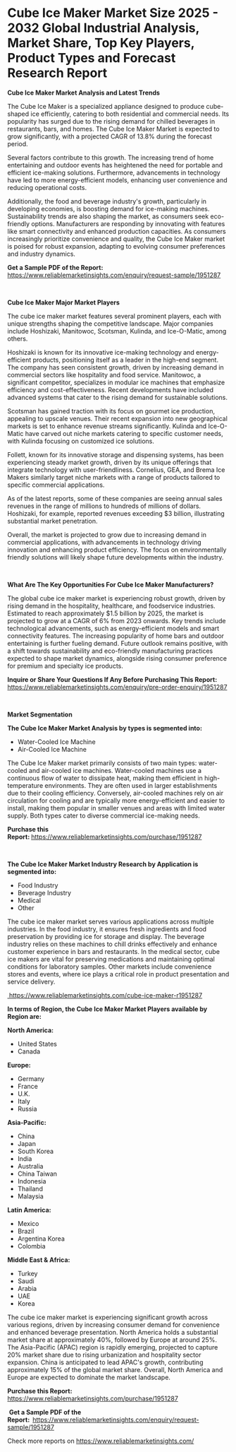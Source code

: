 <p><h1>Cube Ice Maker Market Size 2025 - 2032 Global Industrial Analysis, Market Share, Top Key Players, Product Types and Forecast Research Report</h1></p><p><strong>Cube Ice Maker Market Analysis and Latest Trends</strong></p>
<p><p>The Cube Ice Maker is a specialized appliance designed to produce cube-shaped ice efficiently, catering to both residential and commercial needs. Its popularity has surged due to the rising demand for chilled beverages in restaurants, bars, and homes. The Cube Ice Maker Market is expected to grow significantly, with a projected CAGR of 13.8% during the forecast period. </p><p>Several factors contribute to this growth. The increasing trend of home entertaining and outdoor events has heightened the need for portable and efficient ice-making solutions. Furthermore, advancements in technology have led to more energy-efficient models, enhancing user convenience and reducing operational costs. </p><p>Additionally, the food and beverage industry's growth, particularly in developing economies, is boosting demand for ice-making machines. Sustainability trends are also shaping the market, as consumers seek eco-friendly options. Manufacturers are responding by innovating with features like smart connectivity and enhanced production capacities. As consumers increasingly prioritize convenience and quality, the Cube Ice Maker market is poised for robust expansion, adapting to evolving consumer preferences and industry dynamics.</p></p>
<p><strong>Get a Sample PDF of the Report:&nbsp;</strong> <a href="https://www.reliablemarketinsights.com/enquiry/request-sample/1951287?utm_campaign=2481&utm_medium=2&utm_source=Github&utm_content=ia&utm_term=16022025&utm_id=cube-ice-maker">https://www.reliablemarketinsights.com/enquiry/request-sample/1951287</a></p>
<p>&nbsp;</p>
<p><strong>Cube Ice Maker Major Market Players</strong></p>
<p><p>The cube ice maker market features several prominent players, each with unique strengths shaping the competitive landscape. Major companies include Hoshizaki, Manitowoc, Scotsman, Kulinda, and Ice-O-Matic, among others. </p><p>Hoshizaki is known for its innovative ice-making technology and energy-efficient products, positioning itself as a leader in the high-end segment. The company has seen consistent growth, driven by increasing demand in commercial sectors like hospitality and food service. Manitowoc, a significant competitor, specializes in modular ice machines that emphasize efficiency and cost-effectiveness. Recent developments have included advanced systems that cater to the rising demand for sustainable solutions.</p><p>Scotsman has gained traction with its focus on gourmet ice production, appealing to upscale venues. Their recent expansion into new geographical markets is set to enhance revenue streams significantly. Kulinda and Ice-O-Matic have carved out niche markets catering to specific customer needs, with Kulinda focusing on customized ice solutions.</p><p>Follett, known for its innovative storage and dispensing systems, has been experiencing steady market growth, driven by its unique offerings that integrate technology with user-friendliness. Cornelius, GEA, and Brema Ice Makers similarly target niche markets with a range of products tailored to specific commercial applications.</p><p>As of the latest reports, some of these companies are seeing annual sales revenues in the range of millions to hundreds of millions of dollars. Hoshizaki, for example, reported revenues exceeding $3 billion, illustrating substantial market penetration.</p><p>Overall, the market is projected to grow due to increasing demand in commercial applications, with advancements in technology driving innovation and enhancing product efficiency. The focus on environmentally friendly solutions will likely shape future developments within the industry.</p></p>
<p>&nbsp;</p>
<p><strong>What Are The Key Opportunities For Cube Ice Maker Manufacturers?</strong></p>
<p><p>The global cube ice maker market is experiencing robust growth, driven by rising demand in the hospitality, healthcare, and foodservice industries. Estimated to reach approximately $1.5 billion by 2025, the market is projected to grow at a CAGR of 6% from 2023 onwards. Key trends include technological advancements, such as energy-efficient models and smart connectivity features. The increasing popularity of home bars and outdoor entertaining is further fueling demand. Future outlook remains positive, with a shift towards sustainability and eco-friendly manufacturing practices expected to shape market dynamics, alongside rising consumer preference for premium and specialty ice products.</p></p>
<p><strong>Inquire or Share Your Questions If Any Before Purchasing This Report:</strong> <a href="https://www.reliablemarketinsights.com/enquiry/pre-order-enquiry/1951287?utm_campaign=2481&utm_medium=2&utm_source=Github&utm_content=ia&utm_term=16022025&utm_id=cube-ice-maker">https://www.reliablemarketinsights.com/enquiry/pre-order-enquiry/1951287</a></p>
<p>&nbsp;</p>
<p><strong>Market Segmentation</strong></p>
<p><strong>The Cube Ice Maker Market Analysis by types is segmented into:</strong></p>
<p><ul><li>Water-Cooled Ice Machine</li><li>Air-Cooled Ice Machine</li></ul></p>
<p><p>The Cube Ice Maker market primarily consists of two main types: water-cooled and air-cooled ice machines. Water-cooled machines use a continuous flow of water to dissipate heat, making them efficient in high-temperature environments. They are often used in larger establishments due to their cooling efficiency. Conversely, air-cooled machines rely on air circulation for cooling and are typically more energy-efficient and easier to install, making them popular in smaller venues and areas with limited water supply. Both types cater to diverse commercial ice-making needs.</p></p>
<p><strong>Purchase this Report:&nbsp;</strong><a href="https://www.reliablemarketinsights.com/purchase/1951287?utm_campaign=2481&utm_medium=2&utm_source=Github&utm_content=ia&utm_term=16022025&utm_id=cube-ice-maker">https://www.reliablemarketinsights.com/purchase/1951287</a></p>
<p>&nbsp;</p>
<p><strong>The Cube Ice Maker Market Industry Research by Application is segmented into:</strong></p>
<p><ul><li>Food Industry</li><li>Beverage Industry</li><li>Medical</li><li>Other</li></ul></p>
<p><p>The cube ice maker market serves various applications across multiple industries. In the food industry, it ensures fresh ingredients and food preservation by providing ice for storage and display. The beverage industry relies on these machines to chill drinks effectively and enhance customer experience in bars and restaurants. In the medical sector, cube ice makers are vital for preserving medications and maintaining optimal conditions for laboratory samples. Other markets include convenience stores and events, where ice plays a critical role in product presentation and service delivery.</p></p>
<p><a href="https://www.reliablemarketinsights.com/cube-ice-maker-r1951287?utm_campaign=2481&utm_medium=2&utm_source=Github&utm_content=ia&utm_term=16022025&utm_id=cube-ice-maker">&nbsp;https://www.reliablemarketinsights.com/cube-ice-maker-r1951287</a></p>
<p><strong>In terms of Region, the Cube Ice Maker Market Players available by Region are:</strong></p>
<p>
    <p> <strong> North America: </strong>
        <ul>
            <li>United States</li>
            <li>Canada</li>
        </ul>
        </p> 
    <p> <strong> Europe: </strong>
        <ul>
            <li>Germany</li>
            <li>France</li>
            <li>U.K.</li>
            <li>Italy</li>
            <li>Russia</li>
        </ul>
        </p> 
    <p> <strong> Asia-Pacific: </strong>
        <ul>
            <li>China</li>
            <li>Japan</li>
            <li>South Korea</li>
            <li>India</li>
            <li>Australia</li>
            <li>China Taiwan</li>
            <li>Indonesia</li>
            <li>Thailand</li>
            <li>Malaysia</li>
        </ul>
        </p> 
    <p> <strong> Latin America: </strong>
        <ul>
            <li>Mexico</li>
            <li>Brazil</li>
            <li>Argentina Korea</li>
            <li>Colombia</li>
        </ul>
        </p> 
    <p> <strong> Middle East & Africa: </strong>
        <ul>
            <li>Turkey</li>
            <li>Saudi</li>
            <li>Arabia</li>
            <li>UAE</li>
            <li>Korea</li>
        </ul>
    </p>
    </p>
<p><p>The cube ice maker market is experiencing significant growth across various regions, driven by increasing consumer demand for convenience and enhanced beverage presentation. North America holds a substantial market share at approximately 40%, followed by Europe at around 25%. The Asia-Pacific (APAC) region is rapidly emerging, projected to capture 20% market share due to rising urbanization and hospitality sector expansion. China is anticipated to lead APAC's growth, contributing approximately 15% of the global market share. Overall, North America and Europe are expected to dominate the market landscape.</p></p>
<p><strong>Purchase this Report: </strong><a href="https://www.reliablemarketinsights.com/purchase/1951287?utm_campaign=2481&utm_medium=2&utm_source=Github&utm_content=ia&utm_term=16022025&utm_id=cube-ice-maker">https://www.reliablemarketinsights.com/purchase/1951287</a></p>
<p>&nbsp;<strong>Get a Sample PDF of the Report:&nbsp;&nbsp;</strong><a href="https://www.reliablemarketinsights.com/enquiry/request-sample/1951287?utm_campaign=2481&utm_medium=2&utm_source=Github&utm_content=ia&utm_term=16022025&utm_id=cube-ice-maker">https://www.reliablemarketinsights.com/enquiry/request-sample/1951287</a></p>
<p><strong></strong></p>
<p>Check more reports on <a href="https://www.reliablemarketinsights.com/?utm_campaign=2481&utm_medium=2&utm_source=Github&utm_content=ia&utm_term=16022025&utm_id=cube-ice-maker">https://www.reliablemarketinsights.com/</a></p>